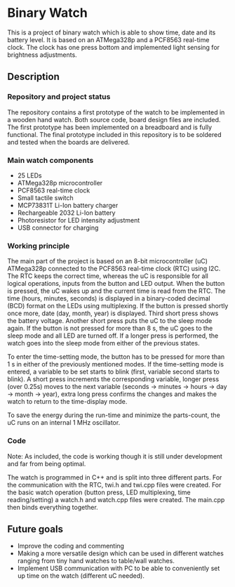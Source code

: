 # Binary Watch

This is a project of binary watch which is able to show time, date and its battery level. It is based on an ATMega328p and a PCF8563 real-time clock. The clock has one press bottom and implemented light sensing for brightness adjustments.

## Description

### Repository and project status

The repository contains a first prototype of the watch to be implemented in a wooden hand watch. Both source code, board design files are included. The first prototype has been implemented on a breadboard and is fully functional. The final prototype included in this repository is to be soldered and tested when the boards are delivered.

### Main watch components
- 25 LEDs
- ATMega328p microcontroller
- PCF8563 real-time clock
- Small tactile switch
- MCP73831T Li-Ion battery charger
- Rechargeable 2032 Li-Ion battery
- Photoresistor for LED intensity adjustment
- USB connector for charging

### Working principle

The main part of the project is based on an 8-bit microcontroller (uC) ATMega328p connected to the PCF8563 real-time clock (RTC) using I2C. The RTC keeps the correct time, whereas the uC is responsible for all logical operations, inputs from the button and LED output. When the button is pressed, the uC wakes up and the current time is read from the RTC. The time (hours, minutes, seconds) is displayed in a binary-coded decimal (BCD) format on the LEDs using multiplexing. If the button is pressed shortly once more, date (day, month, year) is displayed. Third short press shows the battery voltage. Another short press puts the uC to the sleep mode again. If the button is not pressed for more than 8 s, the uC goes to the sleep mode and all LED are turned off. If a longer press is performed, the watch goes into the sleep mode from either of the previous states. 

To enter the time-setting mode, the button has to be pressed for more than 1 s in either of the previously mentioned modes. If the time-setting mode is entered, a variable to be set starts to blink (first, variable second starts to blink). A short press increments the corresponding variable, longer press (over 0.25s) moves to the next variable (seconds -> minutes -> hours -> day -> month -> year), extra long press confirms the changes and makes the watch to return to the time-display mode.

To save the energy during the run-time and minimize the parts-count, the uC runs on an internal 1 MHz oscillator.

### Code

Note: As included, the code is working though it is still under development and far from being optimal.

The watch is programmed in C++ and is split into three different parts. For the communication with the RTC, twi.h and twi.cpp files were created. For the basic watch operation (button press, LED multiplexing, time reading/setting) a watch.h and watch.cpp files were created. The main.cpp then binds everything together. 

## Future goals

- Improve the coding and commenting
- Making a more versatile design which can be used in different watches ranging from tiny hand watches to table/wall watches.
- Implement USB communication with PC to be able to conveniently set up time on the watch (different uC needed).
